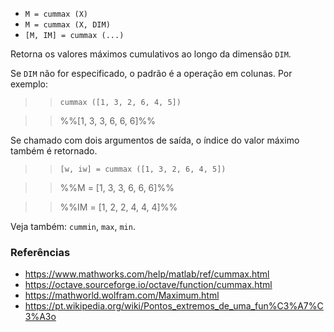 - `M = cummax (X)`
- `M = cummax (X, DIM)`
- `[M, IM] = cummax (...)`

Retorna os valores máximos cumulativos ao longo da dimensão `DIM`.

Se `DIM` não for especificado, o padrão é a operação em colunas. Por exemplo:

> > `cummax ([1, 3, 2, 6, 4, 5])`

> > %%[1, 3, 3, 6, 6, 6]%%

Se chamado com dois argumentos de saída, o índice do valor máximo também é
retornado.

> > `[w, iw] = cummax ([1, 3, 2, 6, 4, 5])`

> > %%M = [1, 3, 3, 6, 6, 6]%%

> > %%IM = [1, 2, 2, 4, 4, 4]%%

Veja também: `cummin`, `max`, `min`.

### Referências

- https://www.mathworks.com/help/matlab/ref/cummax.html
- https://octave.sourceforge.io/octave/function/cummax.html
- https://mathworld.wolfram.com/Maximum.html
- https://pt.wikipedia.org/wiki/Pontos_extremos_de_uma_fun%C3%A7%C3%A3o
